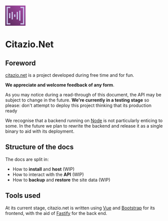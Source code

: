 ![logo](docs/logo.png)
# Citazio.Net

## Foreword
[citazio.net](https://citazio.net) is a project developed during free time and for fun.

**We appreciate and welcome feedback of any form**.

As you may notice during a read-through of this document, the API may be subject to change in the future. **We're currently in a testing stage** so please: don't attempt to deploy this project thinking that its production ready

We recognise that a backend running on [Node](https://nodejs.org) is not particularly enticing to some. In the future we plan to rewrite the backend and release it as a single binary to aid with its deployment.

## Structure of the docs
The docs are split in:
- How to **install** and **host** (WIP)
- How to interact with the **API** (WIP)
- How to **backup** and **restore** the site data (WIP)

## Tools used
At its current stage, citazio.net is written using [Vue](https://vuejs.org) and [Bootstrap](https://getbootstrap.com) for its frontend, with the aid of [Fastify](https://fastify.dev) for the back end.

